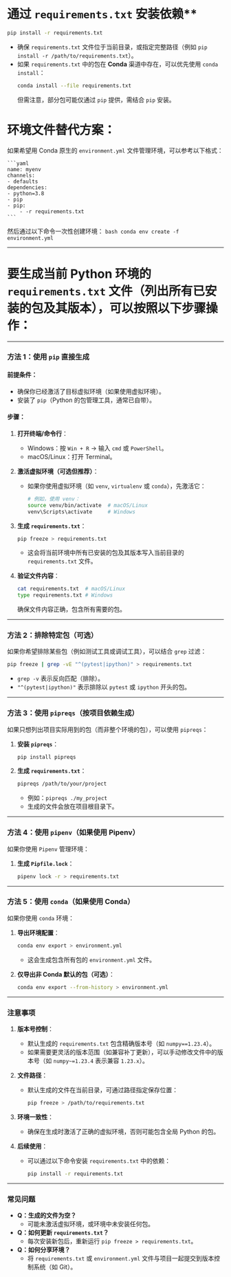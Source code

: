 # 通过 `requirements.txt` 安装依赖**
```bash
pip install -r requirements.txt
```
- 确保 `requirements.txt` 文件位于当前目录，或指定完整路径（例如 `pip install -r /path/to/requirements.txt`）。
- 如果 `requirements.txt` 中的包在 **Conda** 渠道中存在，可以优先使用 `conda install`：
     ```bash
     conda install --file requirements.txt
     ```
     但需注意，部分包可能仅通过 `pip` 提供，需结合 `pip` 安装。

# 环境文件替代方案：

如果希望用 Conda 原生的 `environment.yml` 文件管理环境，可以参考以下格式：

    ```yaml
    name: myenv
    channels:
    - defaults
    dependencies:
    - python=3.8
    - pip
    - pip:
        - -r requirements.txt
    ```

然后通过以下命令一次性创建环境：
     ```bash
     conda env create -f environment.yml
     ```

---

# 要生成当前 Python 环境的 `requirements.txt` 文件（列出所有已安装的包及其版本），可以按照以下步骤操作：

---

### **方法 1：使用 `pip` 直接生成**
#### **前提条件**：
- 确保你已经激活了目标虚拟环境（如果使用虚拟环境）。
- 安装了 `pip`（Python 的包管理工具，通常已自带）。

#### **步骤**：
1. **打开终端/命令行**：
   - Windows：按 `Win + R` → 输入 `cmd` 或 `PowerShell`。
   - macOS/Linux：打开 Terminal。

2. **激活虚拟环境（可选但推荐）**：
   - 如果你使用虚拟环境（如 `venv`, `virtualenv` 或 `conda`），先激活它：
     ```bash
     # 例如，使用 venv：
     source venv/bin/activate  # macOS/Linux
     venv\Scripts\activate     # Windows
     ```

3. **生成 `requirements.txt`**：
   ```bash
   pip freeze > requirements.txt
   ```
   - 这会将当前环境中所有已安装的包及其版本写入当前目录的 `requirements.txt` 文件。

4. **验证文件内容**：
   ```bash
   cat requirements.txt  # macOS/Linux
   type requirements.txt # Windows
   ```
   确保文件内容正确，包含所有需要的包。

---

### **方法 2：排除特定包（可选）**
如果你希望排除某些包（例如测试工具或调试工具），可以结合 `grep` 过滤：
```bash
pip freeze | grep -vE "^(pytest|ipython)" > requirements.txt
```
- `grep -v` 表示反向匹配（排除）。
- `"^(pytest|ipython)"` 表示排除以 `pytest` 或 `ipython` 开头的包。

---

### **方法 3：使用 `pipreqs`（按项目依赖生成）**
如果只想列出项目实际用到的包（而非整个环境的包），可以使用 `pipreqs`：
1. **安装 `pipreqs`**：
   ```bash
   pip install pipreqs
   ```

2. **生成 `requirements.txt`**：
   ```bash
   pipreqs /path/to/your/project
   ```
   - 例如：`pipreqs ./my_project`  
   - 生成的文件会放在项目根目录下。

---

### **方法 4：使用 `pipenv`（如果使用 Pipenv）**
如果你使用 `Pipenv` 管理环境：
1. **生成 `Pipfile.lock`**：
   ```bash
   pipenv lock -r > requirements.txt
   ```

---

### **方法 5：使用 `conda`（如果使用 Conda）**
如果你使用 `conda` 环境：
1. **导出环境配置**：
   ```bash
   conda env export > environment.yml
   ```
   - 这会生成包含所有包的 `environment.yml` 文件。

2. **仅导出非 Conda 默认的包（可选）**：
   ```bash
   conda env export --from-history > environment.yml
   ```

---

### **注意事项**
1. **版本号控制**：
   - 默认生成的 `requirements.txt` 包含精确版本号（如 `numpy==1.23.4`）。
   - 如果需要更灵活的版本范围（如兼容补丁更新），可以手动修改文件中的版本号（如 `numpy~=1.23.4` 表示兼容 `1.23.x`）。

2. **文件路径**：
   - 默认生成的文件在当前目录，可通过路径指定保存位置：
     ```bash
     pip freeze > /path/to/requirements.txt
     ```

3. **环境一致性**：
   - 确保在生成时激活了正确的虚拟环境，否则可能包含全局 Python 的包。

4. **后续使用**：
   - 可以通过以下命令安装 `requirements.txt` 中的依赖：
     ```bash
     pip install -r requirements.txt
     ```

---

### **常见问题**
- **Q：生成的文件为空？**
  - 可能未激活虚拟环境，或环境中未安装任何包。
- **Q：如何更新 `requirements.txt`？**
  - 每次安装新包后，重新运行 `pip freeze > requirements.txt`。
- **Q：如何分享环境？**
  - 将 `requirements.txt` 或 `environment.yml` 文件与项目一起提交到版本控制系统（如 Git）。
